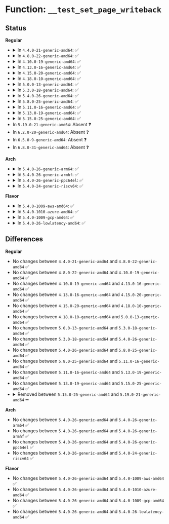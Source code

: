 # Function: <code>__test_set_page_writeback</code>

## Status
<b>Regular</b>
<ul>
<li>
<details>
<summary>In <code>4.4.0-21-generic-amd64</code>: ✅</summary>

```c
int __test_set_page_writeback(struct page * page, bool keep_write)
```

```json
{
  "name": "__test_set_page_writeback",
  "collision_type": "Unique Global",
  "inline_type": "No",
  "funcs": [
    {
      "addr": 18446744071580527648,
      "name": "__test_set_page_writeback",
      "external": true,
      "loc": "mm/page-writeback.c:2751",
      "file": "mm/page-writeback.c",
      "inline": "seen, unknown",
      "caller_inline": [],
      "caller_func": [
        "mm/page_io.c:__swap_writepage",
        "mm/page_io.c:__swap_writepage",
        "mm/page_io.c:swap_writepage",
        "fs/block_dev.c:bdev_write_page",
        "fs/mpage.c:__mpage_writepage",
        "fs/ext4/page-io.c:ext4_bio_write_page",
        "fs/ext4/page-io.c:ext4_bio_write_page",
        "fs/fuse/file.c:fuse_writepage_locked",
        "fs/fuse/file.c:fuse_writepages_fill"
      ]
    }
  ],
  "symbols": [
    {
      "addr": 18446744071580527648,
      "name": "__test_set_page_writeback",
      "section": ".text",
      "bind": "STB_GLOBAL",
      "size": 457
    }
  ]
}
```
</details>
</li>
<li>
<details>
<summary>In <code>4.8.0-22-generic-amd64</code>: ✅</summary>

```c
int __test_set_page_writeback(struct page * page, bool keep_write)
```

```json
{
  "name": "__test_set_page_writeback",
  "collision_type": "Unique Global",
  "inline_type": "No",
  "funcs": [
    {
      "addr": 18446744071580605488,
      "name": "__test_set_page_writeback",
      "external": true,
      "loc": "mm/page-writeback.c:2798",
      "file": "mm/page-writeback.c",
      "inline": "seen, unknown",
      "caller_inline": [],
      "caller_func": [
        "mm/page_io.c:__swap_writepage",
        "mm/page_io.c:__swap_writepage",
        "mm/page_io.c:swap_writepage",
        "fs/buffer.c:__block_write_full_page",
        "fs/buffer.c:__block_write_full_page",
        "fs/block_dev.c:bdev_write_page",
        "fs/mpage.c:__mpage_writepage",
        "fs/ext4/page-io.c:ext4_bio_write_page",
        "fs/ext4/page-io.c:ext4_bio_write_page",
        "fs/fuse/file.c:fuse_writepages_fill",
        "fs/fuse/file.c:fuse_writepage_locked"
      ]
    }
  ],
  "symbols": [
    {
      "addr": 18446744071580605488,
      "name": "__test_set_page_writeback",
      "section": ".text",
      "bind": "STB_GLOBAL",
      "size": 531
    }
  ]
}
```
</details>
</li>
<li>
<details>
<summary>In <code>4.10.0-19-generic-amd64</code>: ✅</summary>

```c
int __test_set_page_writeback(struct page * page, bool keep_write)
```

```json
{
  "name": "__test_set_page_writeback",
  "collision_type": "Unique Global",
  "inline_type": "No",
  "funcs": [
    {
      "addr": 18446744071580672624,
      "name": "__test_set_page_writeback",
      "external": true,
      "loc": "mm/page-writeback.c:2765",
      "file": "mm/page-writeback.c",
      "inline": "seen, unknown",
      "caller_inline": [],
      "caller_func": [
        "mm/page_io.c:__swap_writepage",
        "mm/page_io.c:__swap_writepage",
        "mm/page_io.c:swap_writepage",
        "fs/buffer.c:__block_write_full_page",
        "fs/buffer.c:__block_write_full_page",
        "fs/block_dev.c:bdev_write_page",
        "fs/mpage.c:__mpage_writepage",
        "fs/ext4/page-io.c:ext4_bio_write_page",
        "fs/ext4/page-io.c:ext4_bio_write_page",
        "fs/fuse/file.c:fuse_writepages_fill",
        "fs/fuse/file.c:fuse_writepage_locked"
      ]
    }
  ],
  "symbols": [
    {
      "addr": 18446744071580672624,
      "name": "__test_set_page_writeback",
      "section": ".text",
      "bind": "STB_GLOBAL",
      "size": 651
    }
  ]
}
```
</details>
</li>
<li>
<details>
<summary>In <code>4.13.0-16-generic-amd64</code>: ✅</summary>

```c
int __test_set_page_writeback(struct page * page, bool keep_write)
```

```json
{
  "name": "__test_set_page_writeback",
  "collision_type": "Unique Global",
  "inline_type": "No",
  "funcs": [
    {
      "addr": 18446744071580710272,
      "name": "__test_set_page_writeback",
      "external": true,
      "loc": "mm/page-writeback.c:2775",
      "file": "mm/page-writeback.c",
      "inline": "seen, unknown",
      "caller_inline": [],
      "caller_func": [
        "mm/page_io.c:__swap_writepage",
        "mm/page_io.c:__swap_writepage",
        "mm/page_io.c:swap_writepage",
        "fs/buffer.c:__block_write_full_page",
        "fs/buffer.c:__block_write_full_page",
        "fs/block_dev.c:bdev_write_page",
        "fs/mpage.c:__mpage_writepage",
        "fs/ext4/page-io.c:ext4_bio_write_page",
        "fs/ext4/page-io.c:ext4_bio_write_page",
        "fs/fuse/file.c:fuse_writepages_fill",
        "fs/fuse/file.c:fuse_writepage_locked"
      ]
    }
  ],
  "symbols": [
    {
      "addr": 18446744071580710272,
      "name": "__test_set_page_writeback",
      "section": ".text",
      "bind": "STB_GLOBAL",
      "size": 772
    }
  ]
}
```
</details>
</li>
<li>
<details>
<summary>In <code>4.15.0-20-generic-amd64</code>: ✅</summary>

```c
int __test_set_page_writeback(struct page * page, bool keep_write)
```

```json
{
  "name": "__test_set_page_writeback",
  "collision_type": "Unique Global",
  "inline_type": "No",
  "funcs": [
    {
      "addr": 18446744071580795808,
      "name": "__test_set_page_writeback",
      "external": true,
      "loc": "mm/page-writeback.c:2758",
      "file": "mm/page-writeback.c",
      "inline": "seen, unknown",
      "caller_inline": [],
      "caller_func": [
        "mm/page_io.c:__swap_writepage",
        "mm/page_io.c:__swap_writepage",
        "mm/page_io.c:swap_writepage",
        "fs/buffer.c:__block_write_full_page",
        "fs/buffer.c:__block_write_full_page",
        "fs/block_dev.c:bdev_write_page",
        "fs/mpage.c:__mpage_writepage",
        "fs/ext4/page-io.c:ext4_bio_write_page",
        "fs/ext4/page-io.c:ext4_bio_write_page",
        "fs/fuse/file.c:fuse_writepages_fill",
        "fs/fuse/file.c:fuse_writepage_locked"
      ]
    }
  ],
  "symbols": [
    {
      "addr": 18446744071580795808,
      "name": "__test_set_page_writeback",
      "section": ".text",
      "bind": "STB_GLOBAL",
      "size": 804
    }
  ]
}
```
</details>
</li>
<li>
<details>
<summary>In <code>4.18.0-10-generic-amd64</code>: ✅</summary>

```c
int __test_set_page_writeback(struct page * page, bool keep_write)
```

```json
{
  "name": "__test_set_page_writeback",
  "collision_type": "Unique Global",
  "inline_type": "No",
  "funcs": [
    {
      "addr": 18446744071580935760,
      "name": "__test_set_page_writeback",
      "external": true,
      "loc": "mm/page-writeback.c:2758",
      "file": "mm/page-writeback.c",
      "inline": "seen, unknown",
      "caller_inline": [],
      "caller_func": [
        "mm/page_io.c:__swap_writepage",
        "mm/page_io.c:__swap_writepage",
        "mm/page_io.c:swap_writepage",
        "fs/buffer.c:__block_write_full_page",
        "fs/buffer.c:__block_write_full_page",
        "fs/block_dev.c:bdev_write_page",
        "fs/mpage.c:__mpage_writepage",
        "fs/ext4/page-io.c:ext4_bio_write_page",
        "fs/ext4/page-io.c:ext4_bio_write_page",
        "fs/fuse/file.c:fuse_writepages_fill",
        "fs/fuse/file.c:fuse_writepage_locked"
      ]
    }
  ],
  "symbols": [
    {
      "addr": 18446744071580935760,
      "name": "__test_set_page_writeback",
      "section": ".text",
      "bind": "STB_GLOBAL",
      "size": 985
    }
  ]
}
```
</details>
</li>
<li>
<details>
<summary>In <code>5.0.0-13-generic-amd64</code>: ✅</summary>

```c
int __test_set_page_writeback(struct page * page, bool keep_write)
```

```json
{
  "name": "__test_set_page_writeback",
  "collision_type": "Unique Global",
  "inline_type": "No",
  "funcs": [
    {
      "addr": 18446744071581003392,
      "name": "__test_set_page_writeback",
      "external": true,
      "loc": "mm/page-writeback.c:2752",
      "file": "mm/page-writeback.c",
      "inline": "seen, unknown",
      "caller_inline": [],
      "caller_func": [
        "mm/page_io.c:__swap_writepage",
        "mm/page_io.c:__swap_writepage",
        "mm/page_io.c:swap_writepage",
        "fs/buffer.c:__block_write_full_page",
        "fs/buffer.c:__block_write_full_page",
        "fs/block_dev.c:bdev_write_page",
        "fs/mpage.c:__mpage_writepage",
        "fs/ext4/page-io.c:ext4_bio_write_page",
        "fs/ext4/page-io.c:ext4_bio_write_page",
        "fs/fuse/file.c:fuse_writepages_fill",
        "fs/fuse/file.c:fuse_writepage_locked"
      ]
    }
  ],
  "symbols": [
    {
      "addr": 18446744071581003392,
      "name": "__test_set_page_writeback",
      "section": ".text",
      "bind": "STB_GLOBAL",
      "size": 910
    }
  ]
}
```
</details>
</li>
<li>
<details>
<summary>In <code>5.3.0-18-generic-amd64</code>: ✅</summary>

```c
int __test_set_page_writeback(struct page * page, bool keep_write)
```

```json
{
  "name": "__test_set_page_writeback",
  "collision_type": "Unique Global",
  "inline_type": "No",
  "funcs": [
    {
      "addr": 18446744071581067792,
      "name": "__test_set_page_writeback",
      "external": true,
      "loc": "mm/page-writeback.c:2760",
      "file": "mm/page-writeback.c",
      "inline": "seen, unknown",
      "caller_inline": [],
      "caller_func": [
        "mm/page_io.c:__swap_writepage",
        "mm/page_io.c:__swap_writepage",
        "mm/page_io.c:swap_writepage",
        "fs/buffer.c:__block_write_full_page",
        "fs/buffer.c:__block_write_full_page",
        "fs/block_dev.c:bdev_write_page",
        "fs/mpage.c:__mpage_writepage",
        "fs/ext4/page-io.c:ext4_bio_write_page",
        "fs/ext4/page-io.c:ext4_bio_write_page",
        "fs/fuse/file.c:fuse_writepages_fill",
        "fs/fuse/file.c:fuse_writepage_locked"
      ]
    }
  ],
  "symbols": [
    {
      "addr": 18446744071581067792,
      "name": "__test_set_page_writeback",
      "section": ".text",
      "bind": "STB_GLOBAL",
      "size": 784
    }
  ]
}
```
</details>
</li>
<li>
<details>
<summary>In <code>5.4.0-26-generic-amd64</code>: ✅</summary>

```c
int __test_set_page_writeback(struct page * page, bool keep_write)
```

```json
{
  "name": "__test_set_page_writeback",
  "collision_type": "Unique Global",
  "inline_type": "No",
  "funcs": [
    {
      "addr": 18446744071581123760,
      "name": "__test_set_page_writeback",
      "external": true,
      "loc": "mm/page-writeback.c:2764",
      "file": "mm/page-writeback.c",
      "inline": "seen, unknown",
      "caller_inline": [],
      "caller_func": [
        "mm/page_io.c:__swap_writepage",
        "mm/page_io.c:__swap_writepage",
        "mm/page_io.c:swap_writepage",
        "fs/buffer.c:__block_write_full_page",
        "fs/buffer.c:__block_write_full_page",
        "fs/block_dev.c:bdev_write_page",
        "fs/mpage.c:__mpage_writepage",
        "fs/ext4/page-io.c:ext4_bio_write_page",
        "fs/ext4/page-io.c:ext4_bio_write_page",
        "fs/fuse/file.c:fuse_writepages_fill",
        "fs/fuse/file.c:fuse_writepage_locked"
      ]
    }
  ],
  "symbols": [
    {
      "addr": 18446744071581123760,
      "name": "__test_set_page_writeback",
      "section": ".text",
      "bind": "STB_GLOBAL",
      "size": 784
    }
  ]
}
```
</details>
</li>
<li>
<details>
<summary>In <code>5.8.0-25-generic-amd64</code>: ✅</summary>

```c
int __test_set_page_writeback(struct page * page, bool keep_write)
```

```json
{
  "name": "__test_set_page_writeback",
  "collision_type": "Unique Global",
  "inline_type": "No",
  "funcs": [
    {
      "addr": 18446744071581310400,
      "name": "__test_set_page_writeback",
      "external": true,
      "loc": "mm/page-writeback.c:2774",
      "file": "mm/page-writeback.c",
      "inline": "seen, unknown",
      "caller_inline": [],
      "caller_func": [
        "mm/page_io.c:__swap_writepage",
        "mm/page_io.c:__swap_writepage",
        "mm/page_io.c:swap_writepage",
        "fs/buffer.c:__block_write_full_page",
        "fs/buffer.c:__block_write_full_page",
        "fs/block_dev.c:bdev_write_page",
        "fs/mpage.c:__mpage_writepage",
        "fs/iomap/buffered-io.c:iomap_writepage_map",
        "fs/iomap/buffered-io.c:iomap_writepage_map",
        "fs/ext4/page-io.c:ext4_bio_write_page",
        "fs/ext4/page-io.c:ext4_bio_write_page",
        "fs/fuse/file.c:fuse_writepages_fill",
        "fs/fuse/file.c:fuse_writepage_locked"
      ]
    }
  ],
  "symbols": [
    {
      "addr": 18446744071581310400,
      "name": "__test_set_page_writeback",
      "section": ".text",
      "bind": "STB_GLOBAL",
      "size": 768
    }
  ]
}
```
</details>
</li>
<li>
<details>
<summary>In <code>5.11.0-16-generic-amd64</code>: ✅</summary>

```c
int __test_set_page_writeback(struct page * page, bool keep_write)
```

```json
{
  "name": "__test_set_page_writeback",
  "collision_type": "Unique Global",
  "inline_type": "No",
  "funcs": [
    {
      "addr": 18446744071581357424,
      "name": "__test_set_page_writeback",
      "external": true,
      "loc": "mm/page-writeback.c:2766",
      "file": "mm/page-writeback.c",
      "inline": "seen, unknown",
      "caller_inline": [],
      "caller_func": [
        "mm/page_io.c:__swap_writepage",
        "mm/page_io.c:__swap_writepage",
        "mm/page_io.c:swap_writepage",
        "fs/buffer.c:__block_write_full_page",
        "fs/buffer.c:__block_write_full_page",
        "fs/block_dev.c:bdev_write_page",
        "fs/mpage.c:__mpage_writepage",
        "fs/iomap/buffered-io.c:iomap_writepage_map",
        "fs/iomap/buffered-io.c:iomap_writepage_map",
        "fs/ext4/page-io.c:ext4_bio_write_page",
        "fs/ext4/page-io.c:ext4_bio_write_page",
        "fs/fuse/file.c:fuse_writepages_fill",
        "fs/fuse/file.c:fuse_writepage_locked"
      ]
    }
  ],
  "symbols": [
    {
      "addr": 18446744071581357424,
      "name": "__test_set_page_writeback",
      "section": ".text",
      "bind": "STB_GLOBAL",
      "size": 680
    }
  ]
}
```
</details>
</li>
<li>
<details>
<summary>In <code>5.13.0-19-generic-amd64</code>: ✅</summary>

```c
int __test_set_page_writeback(struct page * page, bool keep_write)
```

```json
{
  "name": "__test_set_page_writeback",
  "collision_type": "Unique Global",
  "inline_type": "No",
  "funcs": [
    {
      "addr": 18446744071581376624,
      "name": "__test_set_page_writeback",
      "external": true,
      "loc": "mm/page-writeback.c:2763",
      "file": "mm/page-writeback.c",
      "inline": "seen, unknown",
      "caller_inline": [],
      "caller_func": [
        "mm/page_io.c:__swap_writepage",
        "mm/page_io.c:__swap_writepage",
        "mm/page_io.c:swap_writepage",
        "fs/buffer.c:__block_write_full_page",
        "fs/buffer.c:__block_write_full_page",
        "fs/block_dev.c:bdev_write_page",
        "fs/mpage.c:__mpage_writepage",
        "fs/iomap/buffered-io.c:iomap_writepage_map",
        "fs/iomap/buffered-io.c:iomap_writepage_map",
        "fs/ext4/page-io.c:ext4_bio_write_page",
        "fs/ext4/page-io.c:ext4_bio_write_page",
        "fs/fuse/file.c:fuse_writepages_fill",
        "fs/fuse/file.c:fuse_writepage_locked"
      ]
    }
  ],
  "symbols": [
    {
      "addr": 18446744071581376624,
      "name": "__test_set_page_writeback",
      "section": ".text",
      "bind": "STB_GLOBAL",
      "size": 682
    }
  ]
}
```
</details>
</li>
<li>
<details>
<summary>In <code>5.15.0-25-generic-amd64</code>: ✅</summary>

```c
int __test_set_page_writeback(struct page * page, bool keep_write)
```

```json
{
  "name": "__test_set_page_writeback",
  "collision_type": "Unique Global",
  "inline_type": "No",
  "funcs": [
    {
      "addr": 18446744071581625600,
      "name": "__test_set_page_writeback",
      "external": true,
      "loc": "mm/page-writeback.c:2813",
      "file": "mm/page-writeback.c",
      "inline": "seen, unknown",
      "caller_inline": [],
      "caller_func": [
        "mm/page_io.c:__swap_writepage",
        "mm/page_io.c:__swap_writepage",
        "mm/page_io.c:swap_writepage",
        "fs/buffer.c:__block_write_full_page",
        "fs/buffer.c:__block_write_full_page",
        "fs/mpage.c:__mpage_writepage",
        "fs/iomap/buffered-io.c:iomap_writepage_map",
        "fs/iomap/buffered-io.c:iomap_writepage_map",
        "fs/ext4/page-io.c:ext4_bio_write_page",
        "fs/ext4/page-io.c:ext4_bio_write_page",
        "fs/fuse/file.c:fuse_writepages_fill",
        "fs/fuse/file.c:fuse_writepage_locked",
        "block/bdev.c:bdev_write_page"
      ]
    }
  ],
  "symbols": [
    {
      "addr": 18446744071581625600,
      "name": "__test_set_page_writeback",
      "section": ".text",
      "bind": "STB_GLOBAL",
      "size": 715
    }
  ]
}
```
</details>
</li>
<li>
In <code>5.19.0-21-generic-amd64</code>: Absent ❓
</li>
<li>
In <code>6.2.0-20-generic-amd64</code>: Absent ❓
</li>
<li>
In <code>6.5.0-9-generic-amd64</code>: Absent ❓
</li>
<li>
In <code>6.8.0-31-generic-amd64</code>: Absent ❓
</li>
</ul>
<b>Arch</b>
<ul>
<li>
<details>
<summary>In <code>5.4.0-26-generic-arm64</code>: ✅</summary>

```c
int __test_set_page_writeback(struct page * page, bool keep_write)
```

```json
{
  "name": "__test_set_page_writeback",
  "collision_type": "Unique Global",
  "inline_type": "No",
  "funcs": [
    {
      "addr": 18446603336492498576,
      "name": "__test_set_page_writeback",
      "external": true,
      "loc": "mm/page-writeback.c:2764",
      "file": "mm/page-writeback.c",
      "inline": "seen, unknown",
      "caller_inline": [],
      "caller_func": [
        "mm/page_io.c:__swap_writepage",
        "mm/page_io.c:__swap_writepage",
        "mm/page_io.c:swap_writepage",
        "fs/buffer.c:__block_write_full_page",
        "fs/buffer.c:__block_write_full_page",
        "fs/block_dev.c:bdev_write_page",
        "fs/mpage.c:__mpage_writepage",
        "fs/ext4/page-io.c:ext4_bio_write_page",
        "fs/ext4/page-io.c:ext4_bio_write_page",
        "fs/fuse/file.c:fuse_writepages_fill",
        "fs/fuse/file.c:fuse_writepage_locked"
      ]
    }
  ],
  "symbols": [
    {
      "addr": 18446603336492498576,
      "name": "__test_set_page_writeback",
      "section": ".text",
      "bind": "STB_GLOBAL",
      "size": 896
    }
  ]
}
```
</details>
</li>
<li>
<details>
<summary>In <code>5.4.0-26-generic-armhf</code>: ✅</summary>

```c
int __test_set_page_writeback(struct page * page, bool keep_write)
```

```json
{
  "name": "__test_set_page_writeback",
  "collision_type": "Unique Global",
  "inline_type": "No",
  "funcs": [
    {
      "addr": 3226365452,
      "name": "__test_set_page_writeback",
      "external": true,
      "loc": "mm/page-writeback.c:2764",
      "file": "mm/page-writeback.c",
      "inline": "seen, unknown",
      "caller_inline": [],
      "caller_func": [
        "mm/page_io.c:__swap_writepage",
        "mm/page_io.c:__swap_writepage",
        "mm/page_io.c:swap_writepage",
        "fs/buffer.c:__block_write_full_page",
        "fs/buffer.c:__block_write_full_page",
        "fs/block_dev.c:bdev_write_page",
        "fs/mpage.c:__mpage_writepage",
        "fs/ext4/page-io.c:ext4_bio_write_page",
        "fs/fuse/file.c:fuse_writepages_fill",
        "fs/fuse/file.c:fuse_writepage_locked"
      ]
    }
  ],
  "symbols": [
    {
      "addr": 3226365452,
      "name": "__test_set_page_writeback",
      "section": ".text",
      "bind": "STB_GLOBAL",
      "size": 748
    }
  ]
}
```
</details>
</li>
<li>
<details>
<summary>In <code>5.4.0-26-generic-ppc64el</code>: ✅</summary>

```c
int __test_set_page_writeback(struct page * page, bool keep_write)
```

```json
{
  "name": "__test_set_page_writeback",
  "collision_type": "Unique Global",
  "inline_type": "No",
  "funcs": [
    {
      "addr": 13835058055285782096,
      "name": "__test_set_page_writeback",
      "external": true,
      "loc": "mm/page-writeback.c:2764",
      "file": "mm/page-writeback.c",
      "inline": "seen, unknown",
      "caller_inline": [],
      "caller_func": [
        "mm/page_io.c:__swap_writepage",
        "mm/page_io.c:__swap_writepage",
        "mm/page_io.c:swap_writepage",
        "fs/buffer.c:__block_write_full_page",
        "fs/buffer.c:__block_write_full_page",
        "fs/block_dev.c:bdev_write_page",
        "fs/mpage.c:__mpage_writepage",
        "fs/ext4/page-io.c:ext4_bio_write_page",
        "fs/ext4/page-io.c:ext4_bio_write_page",
        "fs/fuse/file.c:fuse_writepages_fill",
        "fs/fuse/file.c:fuse_writepage_locked"
      ]
    }
  ],
  "symbols": [
    {
      "addr": 13835058055285782096,
      "name": "__test_set_page_writeback",
      "section": ".text",
      "bind": "STB_GLOBAL",
      "size": 1084
    }
  ]
}
```
</details>
</li>
<li>
<details>
<summary>In <code>5.4.0-24-generic-riscv64</code>: ✅</summary>

```c
int __test_set_page_writeback(struct page * page, bool keep_write)
```

```json
{
  "name": "__test_set_page_writeback",
  "collision_type": "Unique Global",
  "inline_type": "No",
  "funcs": [
    {
      "addr": 18446743936272556150,
      "name": "__test_set_page_writeback",
      "external": true,
      "loc": "mm/page-writeback.c:2764",
      "file": "mm/page-writeback.c",
      "inline": "seen, unknown",
      "caller_inline": [],
      "caller_func": [
        "mm/page_io.c:__swap_writepage",
        "mm/page_io.c:__swap_writepage",
        "mm/page_io.c:swap_writepage",
        "fs/buffer.c:__block_write_full_page",
        "fs/buffer.c:__block_write_full_page",
        "fs/block_dev.c:bdev_write_page",
        "fs/mpage.c:__mpage_writepage",
        "fs/ext4/page-io.c:ext4_bio_write_page",
        "fs/ext4/page-io.c:ext4_bio_write_page",
        "fs/fuse/file.c:fuse_writepages_fill",
        "fs/fuse/file.c:fuse_writepage_locked"
      ]
    }
  ],
  "symbols": [
    {
      "addr": 18446743936272556150,
      "name": "__test_set_page_writeback",
      "section": ".text",
      "bind": "STB_GLOBAL",
      "size": 696
    }
  ]
}
```
</details>
</li>
</ul>
<b>Flavor</b>
<ul>
<li>
<details>
<summary>In <code>5.4.0-1009-aws-amd64</code>: ✅</summary>

```c
int __test_set_page_writeback(struct page * page, bool keep_write)
```

```json
{
  "name": "__test_set_page_writeback",
  "collision_type": "Unique Global",
  "inline_type": "No",
  "funcs": [
    {
      "addr": 18446744071581092608,
      "name": "__test_set_page_writeback",
      "external": true,
      "loc": "mm/page-writeback.c:2764",
      "file": "mm/page-writeback.c",
      "inline": "seen, unknown",
      "caller_inline": [],
      "caller_func": [
        "mm/page_io.c:__swap_writepage",
        "mm/page_io.c:__swap_writepage",
        "mm/page_io.c:swap_writepage",
        "fs/buffer.c:__block_write_full_page",
        "fs/buffer.c:__block_write_full_page",
        "fs/block_dev.c:bdev_write_page",
        "fs/mpage.c:__mpage_writepage",
        "fs/ext4/page-io.c:ext4_bio_write_page",
        "fs/ext4/page-io.c:ext4_bio_write_page",
        "fs/fuse/file.c:fuse_writepages_fill",
        "fs/fuse/file.c:fuse_writepage_locked"
      ]
    }
  ],
  "symbols": [
    {
      "addr": 18446744071581092608,
      "name": "__test_set_page_writeback",
      "section": ".text",
      "bind": "STB_GLOBAL",
      "size": 784
    }
  ]
}
```
</details>
</li>
<li>
<details>
<summary>In <code>5.4.0-1010-azure-amd64</code>: ✅</summary>

```c
int __test_set_page_writeback(struct page * page, bool keep_write)
```

```json
{
  "name": "__test_set_page_writeback",
  "collision_type": "Unique Global",
  "inline_type": "No",
  "funcs": [
    {
      "addr": 18446744071581039792,
      "name": "__test_set_page_writeback",
      "external": true,
      "loc": "mm/page-writeback.c:2764",
      "file": "mm/page-writeback.c",
      "inline": "seen, unknown",
      "caller_inline": [],
      "caller_func": [
        "mm/page_io.c:__swap_writepage",
        "mm/page_io.c:__swap_writepage",
        "mm/page_io.c:swap_writepage",
        "fs/buffer.c:__block_write_full_page",
        "fs/buffer.c:__block_write_full_page",
        "fs/block_dev.c:bdev_write_page",
        "fs/mpage.c:__mpage_writepage",
        "fs/ext4/page-io.c:ext4_bio_write_page",
        "fs/ext4/page-io.c:ext4_bio_write_page",
        "fs/fuse/file.c:fuse_writepages_fill",
        "fs/fuse/file.c:fuse_writepage_locked"
      ]
    }
  ],
  "symbols": [
    {
      "addr": 18446744071581039792,
      "name": "__test_set_page_writeback",
      "section": ".text",
      "bind": "STB_GLOBAL",
      "size": 762
    }
  ]
}
```
</details>
</li>
<li>
<details>
<summary>In <code>5.4.0-1009-gcp-amd64</code>: ✅</summary>

```c
int __test_set_page_writeback(struct page * page, bool keep_write)
```

```json
{
  "name": "__test_set_page_writeback",
  "collision_type": "Unique Global",
  "inline_type": "No",
  "funcs": [
    {
      "addr": 18446744071581083808,
      "name": "__test_set_page_writeback",
      "external": true,
      "loc": "mm/page-writeback.c:2764",
      "file": "mm/page-writeback.c",
      "inline": "seen, unknown",
      "caller_inline": [],
      "caller_func": [
        "mm/page_io.c:__swap_writepage",
        "mm/page_io.c:__swap_writepage",
        "mm/page_io.c:swap_writepage",
        "fs/buffer.c:__block_write_full_page",
        "fs/buffer.c:__block_write_full_page",
        "fs/block_dev.c:bdev_write_page",
        "fs/mpage.c:__mpage_writepage",
        "fs/ext4/page-io.c:ext4_bio_write_page",
        "fs/ext4/page-io.c:ext4_bio_write_page",
        "fs/fuse/file.c:fuse_writepages_fill",
        "fs/fuse/file.c:fuse_writepage_locked"
      ]
    }
  ],
  "symbols": [
    {
      "addr": 18446744071581083808,
      "name": "__test_set_page_writeback",
      "section": ".text",
      "bind": "STB_GLOBAL",
      "size": 784
    }
  ]
}
```
</details>
</li>
<li>
<details>
<summary>In <code>5.4.0-26-lowlatency-amd64</code>: ✅</summary>

```c
int __test_set_page_writeback(struct page * page, bool keep_write)
```

```json
{
  "name": "__test_set_page_writeback",
  "collision_type": "Unique Global",
  "inline_type": "No",
  "funcs": [
    {
      "addr": 18446744071581145728,
      "name": "__test_set_page_writeback",
      "external": true,
      "loc": "mm/page-writeback.c:2764",
      "file": "mm/page-writeback.c",
      "inline": "seen, unknown",
      "caller_inline": [],
      "caller_func": [
        "mm/page_io.c:__swap_writepage",
        "mm/page_io.c:__swap_writepage",
        "mm/page_io.c:swap_writepage",
        "fs/buffer.c:__block_write_full_page",
        "fs/buffer.c:__block_write_full_page",
        "fs/block_dev.c:bdev_write_page",
        "fs/mpage.c:__mpage_writepage",
        "fs/ext4/page-io.c:ext4_bio_write_page",
        "fs/ext4/page-io.c:ext4_bio_write_page",
        "fs/fuse/file.c:fuse_writepages_fill",
        "fs/fuse/file.c:fuse_writepage_locked"
      ]
    }
  ],
  "symbols": [
    {
      "addr": 18446744071581145728,
      "name": "__test_set_page_writeback",
      "section": ".text",
      "bind": "STB_GLOBAL",
      "size": 784
    }
  ]
}
```
</details>
</li>
</ul>

## Differences
<b>Regular</b>
<ul>
<li>
No changes between <code>4.4.0-21-generic-amd64</code> and <code>4.8.0-22-generic-amd64</code> ✅
</li>
<li>
No changes between <code>4.8.0-22-generic-amd64</code> and <code>4.10.0-19-generic-amd64</code> ✅
</li>
<li>
No changes between <code>4.10.0-19-generic-amd64</code> and <code>4.13.0-16-generic-amd64</code> ✅
</li>
<li>
No changes between <code>4.13.0-16-generic-amd64</code> and <code>4.15.0-20-generic-amd64</code> ✅
</li>
<li>
No changes between <code>4.15.0-20-generic-amd64</code> and <code>4.18.0-10-generic-amd64</code> ✅
</li>
<li>
No changes between <code>4.18.0-10-generic-amd64</code> and <code>5.0.0-13-generic-amd64</code> ✅
</li>
<li>
No changes between <code>5.0.0-13-generic-amd64</code> and <code>5.3.0-18-generic-amd64</code> ✅
</li>
<li>
No changes between <code>5.3.0-18-generic-amd64</code> and <code>5.4.0-26-generic-amd64</code> ✅
</li>
<li>
No changes between <code>5.4.0-26-generic-amd64</code> and <code>5.8.0-25-generic-amd64</code> ✅
</li>
<li>
No changes between <code>5.8.0-25-generic-amd64</code> and <code>5.11.0-16-generic-amd64</code> ✅
</li>
<li>
No changes between <code>5.11.0-16-generic-amd64</code> and <code>5.13.0-19-generic-amd64</code> ✅
</li>
<li>
No changes between <code>5.13.0-19-generic-amd64</code> and <code>5.15.0-25-generic-amd64</code> ✅
</li>
<li>
<details>
<summary>Removed between <code>5.15.0-25-generic-amd64</code> and <code>5.19.0-21-generic-amd64</code> ➖</summary>

```c
int __test_set_page_writeback(struct page * page, bool keep_write)
```
</details>
</li>
</ul>
<b>Arch</b>
<ul>
<li>
No changes between <code>5.4.0-26-generic-amd64</code> and <code>5.4.0-26-generic-arm64</code> ✅
</li>
<li>
No changes between <code>5.4.0-26-generic-amd64</code> and <code>5.4.0-26-generic-armhf</code> ✅
</li>
<li>
No changes between <code>5.4.0-26-generic-amd64</code> and <code>5.4.0-26-generic-ppc64el</code> ✅
</li>
<li>
No changes between <code>5.4.0-26-generic-amd64</code> and <code>5.4.0-24-generic-riscv64</code> ✅
</li>
</ul>
<b>Flavor</b>
<ul>
<li>
No changes between <code>5.4.0-26-generic-amd64</code> and <code>5.4.0-1009-aws-amd64</code> ✅
</li>
<li>
No changes between <code>5.4.0-26-generic-amd64</code> and <code>5.4.0-1010-azure-amd64</code> ✅
</li>
<li>
No changes between <code>5.4.0-26-generic-amd64</code> and <code>5.4.0-1009-gcp-amd64</code> ✅
</li>
<li>
No changes between <code>5.4.0-26-generic-amd64</code> and <code>5.4.0-26-lowlatency-amd64</code> ✅
</li>
</ul>
